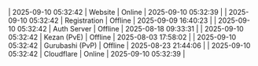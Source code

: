 | 2025-09-10 05:32:42 | Website | Online | 2025-09-10 05:32:39 |
| 2025-09-10 05:32:42 | Registration | Offline | 2025-09-09 16:40:23 |
| 2025-09-10 05:32:42 | Auth Server | Offline | 2025-08-18 09:33:31 |
| 2025-09-10 05:32:42 | Kezan (PvE) | Offline | 2025-08-03 17:58:02 |
| 2025-09-10 05:32:42 | Gurubashi (PvP) | Offline | 2025-08-23 21:44:06 |
| 2025-09-10 05:32:42 | Cloudflare | Online | 2025-09-10 05:32:39 |
